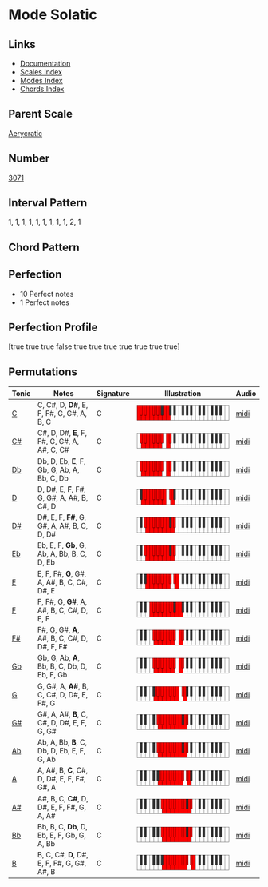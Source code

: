 # Mode Solatic

## Links

- [Documentation](index.md)
- [Scales Index](Scales.md)
- [Modes Index](Modes.md)
- [Chords Index](Chords.md)

## Parent Scale

[Aerycratic](ScaleAerycratic.md)

## Number

[3071](https://ianring.com/musictheory/scales/3071)

## Interval Pattern

1, 1, 1, 1, 1, 1, 1, 1, 1, 2, 1

## Chord Pattern



## Perfection

- 10 Perfect notes
- 1 Perfect notes

## Perfection Profile

[true true true false true true true true true true true]

## Permutations

| Tonic | Notes | Signature | Illustration | Audio |
|-------|-------|-----------|--------------|-------|
| [C](ModeCNaturalSolatic.md) | C, C#, D, **D#**, E, F, F#, G, G#, A, B, C | C | ![CNaturalSolatic](ModeCNaturalSolatic.png) | [midi](https://github.com/edipermadi/music/blob/main/docs/ModeCNaturalSolatic.mid?raw=true) |
| [C#](ModeCSharpSolatic.md) | C#, D, D#, **E**, F, F#, G, G#, A, A#, C, C# | C | ![CSharpSolatic](ModeCSharpSolatic.png) | [midi](https://github.com/edipermadi/music/blob/main/docs/ModeCSharpSolatic.mid?raw=true) |
| [Db](ModeDFlatSolatic.md) | Db, D, Eb, **E**, F, Gb, G, Ab, A, Bb, C, Db | C | ![DFlatSolatic](ModeDFlatSolatic.png) | [midi](https://github.com/edipermadi/music/blob/main/docs/ModeDFlatSolatic.mid?raw=true) |
| [D](ModeDNaturalSolatic.md) | D, D#, E, **F**, F#, G, G#, A, A#, B, C#, D | C | ![DNaturalSolatic](ModeDNaturalSolatic.png) | [midi](https://github.com/edipermadi/music/blob/main/docs/ModeDNaturalSolatic.mid?raw=true) |
| [D#](ModeDSharpSolatic.md) | D#, E, F, **F#**, G, G#, A, A#, B, C, D, D# | C | ![DSharpSolatic](ModeDSharpSolatic.png) | [midi](https://github.com/edipermadi/music/blob/main/docs/ModeDSharpSolatic.mid?raw=true) |
| [Eb](ModeEFlatSolatic.md) | Eb, E, F, **Gb**, G, Ab, A, Bb, B, C, D, Eb | C | ![EFlatSolatic](ModeEFlatSolatic.png) | [midi](https://github.com/edipermadi/music/blob/main/docs/ModeEFlatSolatic.mid?raw=true) |
| [E](ModeENaturalSolatic.md) | E, F, F#, **G**, G#, A, A#, B, C, C#, D#, E | C | ![ENaturalSolatic](ModeENaturalSolatic.png) | [midi](https://github.com/edipermadi/music/blob/main/docs/ModeENaturalSolatic.mid?raw=true) |
| [F](ModeFNaturalSolatic.md) | F, F#, G, **G#**, A, A#, B, C, C#, D, E, F | C | ![FNaturalSolatic](ModeFNaturalSolatic.png) | [midi](https://github.com/edipermadi/music/blob/main/docs/ModeFNaturalSolatic.mid?raw=true) |
| [F#](ModeFSharpSolatic.md) | F#, G, G#, **A**, A#, B, C, C#, D, D#, F, F# | C | ![FSharpSolatic](ModeFSharpSolatic.png) | [midi](https://github.com/edipermadi/music/blob/main/docs/ModeFSharpSolatic.mid?raw=true) |
| [Gb](ModeGFlatSolatic.md) | Gb, G, Ab, **A**, Bb, B, C, Db, D, Eb, F, Gb | C | ![GFlatSolatic](ModeGFlatSolatic.png) | [midi](https://github.com/edipermadi/music/blob/main/docs/ModeGFlatSolatic.mid?raw=true) |
| [G](ModeGNaturalSolatic.md) | G, G#, A, **A#**, B, C, C#, D, D#, E, F#, G | C | ![GNaturalSolatic](ModeGNaturalSolatic.png) | [midi](https://github.com/edipermadi/music/blob/main/docs/ModeGNaturalSolatic.mid?raw=true) |
| [G#](ModeGSharpSolatic.md) | G#, A, A#, **B**, C, C#, D, D#, E, F, G, G# | C | ![GSharpSolatic](ModeGSharpSolatic.png) | [midi](https://github.com/edipermadi/music/blob/main/docs/ModeGSharpSolatic.mid?raw=true) |
| [Ab](ModeAFlatSolatic.md) | Ab, A, Bb, **B**, C, Db, D, Eb, E, F, G, Ab | C | ![AFlatSolatic](ModeAFlatSolatic.png) | [midi](https://github.com/edipermadi/music/blob/main/docs/ModeAFlatSolatic.mid?raw=true) |
| [A](ModeANaturalSolatic.md) | A, A#, B, **C**, C#, D, D#, E, F, F#, G#, A | C | ![ANaturalSolatic](ModeANaturalSolatic.png) | [midi](https://github.com/edipermadi/music/blob/main/docs/ModeANaturalSolatic.mid?raw=true) |
| [A#](ModeASharpSolatic.md) | A#, B, C, **C#**, D, D#, E, F, F#, G, A, A# | C | ![ASharpSolatic](ModeASharpSolatic.png) | [midi](https://github.com/edipermadi/music/blob/main/docs/ModeASharpSolatic.mid?raw=true) |
| [Bb](ModeBFlatSolatic.md) | Bb, B, C, **Db**, D, Eb, E, F, Gb, G, A, Bb | C | ![BFlatSolatic](ModeBFlatSolatic.png) | [midi](https://github.com/edipermadi/music/blob/main/docs/ModeBFlatSolatic.mid?raw=true) |
| [B](ModeBNaturalSolatic.md) | B, C, C#, **D**, D#, E, F, F#, G, G#, A#, B | C | ![BNaturalSolatic](ModeBNaturalSolatic.png) | [midi](https://github.com/edipermadi/music/blob/main/docs/ModeBNaturalSolatic.mid?raw=true) |
